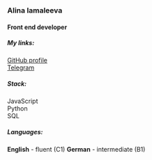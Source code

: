 ### **Alina Iamaleeva**
#### Front end developer

##### **My links:** #####
[GitHub profile](https://github.com/alinajgit)\
[Telegram](https://t.me/douevenknowme)

##### **Stack:** #####
JavaScript\
Python\
SQL

##### **Languages:** #####
**English** - fluent (C1)
**German** - intermediate (B1)
